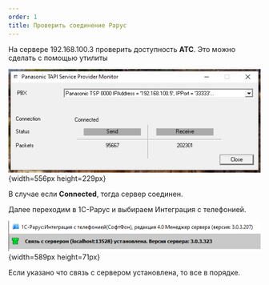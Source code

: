 ```yaml
---
order: 1
title: Проверить соединение Рарус
---
```


На сервере 192.168.100.3 проверить доступность **ATC**. Это можно сделать с помощью утилиты

![](./proverit-soedinenie.png){width=556px height=229px}

В случае если **Connected**, тогда сервер соединен.

Далее переходим в 1С-Рарус и выбираем Интеграция с телефонией.

![](./proverit-soedinenie-2.png){width=589px height=71px}

Если указано что связь с сервером установлена, то все в порядке.


